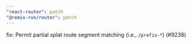 ```yaml
---
"react-router": patch
"@remix-run/router": patch
---
```


fix: Permit partial splat route segment matching (i.e., `/prefix-*`) (#9238)
